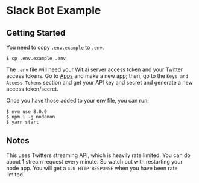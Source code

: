 # Slack Bot Example

## Getting Started

You need to copy `.env.example` to `.env`.

```
$ cp .env.example .env
```

The `.env` file will need your Wit.ai server access token and your Twitter access tokens. Go to [Apps](apps.twitter.com) and make a new app; then, go to the `Keys and Access Tokens` section and get your API key and secret and generate a new access token/secret.

Once you have those added to your env file, you can run:

```
$ nvm use 8.0.0
$ npm i -g nodemon
$ yarn start
```

## Notes

This uses Twitters streaming API, which is heavily rate limited. You can do about 1 stream request every minute. So watch out with restarting your node app. You will get a `420 HTTP RESPONSE` when you have been rate limited.